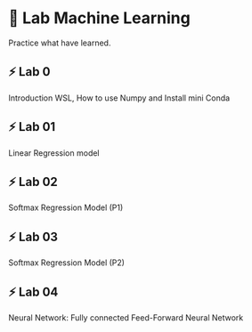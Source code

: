 # 📖 Lab Machine Learning
Practice what have learned.

## ⚡ Lab 0
Introduction WSL, How to use Numpy and Install mini Conda

## ⚡ Lab 01
Linear Regression model

## ⚡ Lab 02
Softmax Regression Model (P1)

## ⚡ Lab 03
Softmax Regression Model (P2)

## ⚡ Lab 04
Neural Network: Fully connected Feed-Forward Neural Network